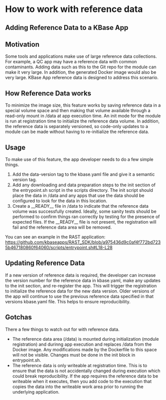 # How to work with reference data

## Adding Reference Data to a KBase App

## Motivation

Some tools and applications make use of large reference data collections.  For
example, a QC app may have a reference data with common contaminants.  Adding
data such as this to the Git repo for the module can make it very large.
In addition, the generated Docker image would also be very large.  KBase App
reference data is designed to address this scenario.

## How Reference Data works

To minimize the image size, this feature works by saving reference data in a
special volume space and then making that volume available through a read-only
mount in /data at app execution time.  An init mode for the module is run at registration
time to initialize the reference data volume.  In addition, the reference data
is separately versioned, so code-only updates to a module can be made without
having to re-initialize the reference data.  

## Usage

To make use of this feature, the app developer needs to do a few simple things.

1. Add the data-version tag to the kbase.yaml file and give it a semantic version
tag.
2. Add any downloading and data preparation steps to the init section of the
entrypoint.sh script in the scripts directory.  The init script should place the data in
/data and any apps that use the data should be configured to look for the data
in this location.
3. Create a \_\_READY\_\_ file in /data to indicate that the reference data volume
was successfully created.  Ideally, some sanity tests should be performed to confirm
things ran correctly by testing for the presence of expected files.  If the
\_\_READY\_\_ file is not present, the registration will fail and the reference data
area will be removed.

You can see an example in the RAST application:
https://github.com/kbaseapps/RAST_SDK/blob/a975436d9c0af4f772bd7235b467180860f64060/scripts/entrypoint.sh#L18-L28


## Updating Reference Data
If a new version of reference data is required, the
developer can increase the version number for the reference data in kbase.yaml, make any updates to the init section, and re-register
the app.  This will trigger the registration to initialize the reference data
for the new data version.  Older versions of the app will continue to use the previous
reference data specified in that versions kbase.yaml file.  This helps to ensure reproducibility.

## Gotchas

There a few things to watch out for with reference data.

* The reference data area (/data) is mounted during initialization (module registration) and durinng app execution and replaces /data from the Docker image.  Any modifications made by the
Dockerfile to this space will not be visible.  Changes must be done in the init block in entrypoint.sh.
* The reference data is only writeable at registration time.  This is to ensure that the data is not accidentally
changed during execution which could break reproducibility.  If the app requires the reference data to be writeable when it executes,
then you add code to the execution that copies the data into the writeable work area prior to running the underlying application.
